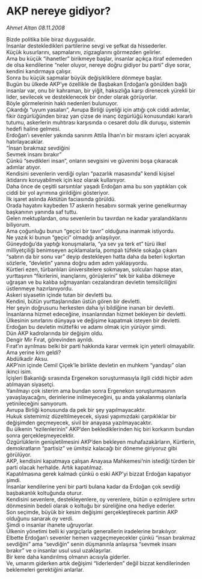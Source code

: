 # AKP nereye gidiyor?

*Ahmet Altan 08.11.2008*

<div class="yazi">Bizde politika bile biraz duygusaldır. <br/>İnsanlar destekledikleri partilerine sevgi ve şefkat da hissederler. <br/>Küçük kusurlarını, sapmalarını, zigzaglarını görmezden gelirler. <br/>Ama bu küçük “ihanetler” birikmeye başlar, insanlar açıkça itiraf edemeden de olsa kendilerine “neler oluyor, nereye doğru gidiyor bu parti” diye sorar, kendini kandırmaya çalışır. <br/>Sonra bu küçük sapmalar büyük değişikliklere dönmeye başlar. <br/>Bugün bu ülkede AKP’ye özellikle de Başbakan Erdoğan’a gönülden bağlı insanlar var, onu bir kahraman, bir yiğit, haksızlığa karşı direnecek yürekli bir lider, sevilecek ve desteklenecek bir önder olarak görüyorlar. <br/>Böyle görmelerinin haklı nedenleri bulunuyor. <br/>Çıkardığı “uyum yasaları”, Avrupa Birliği üyeliği için attığı çok ciddi adımlar, fikir özgürlüğünden biraz yan çizse de inanç özgürlüğü konusundaki kararlı tutumu, askerlerin muhtırası karşısında o cesaret dolu dik duruşu, sistemin hedefi haline gelmesi. <br/>Erdoğan’ı sevenler yakında sanırım Attila İlhan’ın bir mısraını içleri acıyarak hatırlayacaklar. <br/>“İnsan bırakmaz sevdiğini <br/>Sevmek insanı bırakır” <br/>Çünkü “sevdikleri insan”, onların sevgisini ve güvenini boşa çıkaracak adımlar atıyor. <br/>Kendisini sevenlerin verdiği oyları “pazarlık masasında” kendi kişisel iktidarını koruyabilmek için koz olarak kullanıyor. <br/>Daha önce de çeşitli sarsıntılar yaşadı Erdoğan ama bu son yaptıkları çok ciddi bir yol ayrımına girildiğini gösteriyor. <br/>İlk işaret aslında Aktütün faciasında görüldü. <br/>Orada hayatını kaybeden 17 askerin hesabını sormak yerine genelkurmay başkanının yanında saf tuttu. <br/>Gelen mektuplardan, onu sevenlerin bu tavırdan ne kadar yaralandıklarını biliyorum. <br/>Ama çoğunluğu bunun “geçici bir tavır” olduğuna inanmak istiyordu. <br/>Ne yazık ki bunun “geçici” olmadığı anlaşılıyor. <br/>Güneydoğu’da yaptığı konuşmalarla, “ya sev ya terk et” türü ilkel milliyetçiliği benimseyen açıklamalarla, pompalı tüfekle sokağa çıkanı “sabrın da bir sonu var” deyip destekleyen hatta daha da beteri kışkırtan sözlerle, “devletin” yanına doğru adım adım yaklaşıyordu. <br/>Kürtleri ezen, türbanlıları üniversitelere sokmayan, solcuları hapse atan, yurttaşının “fikirlerini, inançlarını, görüşlerini” tek bir kalıba dökmeye uğraşan ve bu kalıba sığmayanları cezalandıran devletin temsilciliğini üstlenmeye hazırlanıyordu. <br/>Askeri siyasetin içinde tutan bir devletti bu. <br/>Kendini, bütün yurttaşlarından üstün gören bir devletti. <br/>Her şeyin doğrusunu herkesten daha iyi bildiğine inanan bir devletti. <br/>İnsanlarına hizmet edeceğine, insanlarından hizmet bekleyen bir devletti. <br/>Ülkesinin sınırlarını dünyaya ve değişime kapatmak isteyen bir devletti. <br/>Erdoğan bu devletin müttefiki ve adamı olmak için yürüyor şimdi. <br/>Dün AKP kadrolarında bir değişim oldu. <br/>Dengir Mir Fırat, görevinden ayrıldı. <br/>Fırat’ın ayrılması belki bir parti hakkında karar vermek için yeterli olmayabilir. <br/>Ama yerine kim geldi? <br/>Abdülkadir Aksu. <br/>AKP’nin içinde Cemil Çiçek’le birlikte devletin en muhkem “yandaşı” olan ikinci isim. <br/>İçişleri Bakanlığı sırasında Ergenekon soruşturmasıyla ilgili ciddi hiçbir adım atılmayan siyasetçi. <br/>Yanılmayı çok isterim ama bundan sonra Ergenekon soruşturmasının yavaşlayacağını, derinlerine inilmeyeceğini, şu anda yakalanmış olanlarla yetinileceğini sanıyorum. <br/>Avrupa Birliği konusunda da pek bir şey yapılmayacaktır. <br/>Hukuk sistemimiz düzeltilmeyecek, siyasi yapımızdaki çarpıklıklar bir değişimden geçmeyecek, sivil bir anayasa yazılmayacaktır. <br/>Bu ülkenin “ezilenlerinin” AKP’den beklediklerinden hiç biri korkarım bundan sonra gerçekleşmeyecektir. <br/>Özgürlüklerin genişletilmesini AKP’den bekleyen muhafazakârların, Kürtlerin, demokratların “partisiz” ve ümitsiz kalacağı bir döneme giriyoruz gibi görülüyor. <br/>AKP, kendisini kapatmaya çalışan Anayasa Mahkemesi’nin istediği türden bir parti olacak herhalde. Artık kapatılmaz.<br/>Kapatılmasına gerek kalmadı çünkü o eski AKP’yi bizzat Erdoğan kapatıyor şimdi. <br/>İnsanlar kendilerine yeni bir parti bulana kadar da Erdoğan çok sevdiği başbakanlık koltuğunda oturur. <br/>Kendisini sevenlere, destekleyenlere, oy verenlere, bütün o ezilmişlere sırtını dönmesinin bedeli olarak o koltuğu bir süreliğine ona hediye ederler. <br/>Son seçimde, büyük bir kesim değişimi gerçekleştirecek partinin AKP olduğunu sanarak oy verdi. <br/>Şimdi o insanlar ihanete uğruyorlar. <br/>Ülkenin yönetimi belli ki yargıçlarla generallerin iradelerine bırakılıyor. <br/>Elbette Erdoğan’ı sevenler hemen vazgeçmeyecekler çünkü “insan bırakmaz sevdiğini” ama “sevdiğin” senin düşmanınla anlaşırsa “sevmek insanı bırakır” ve o insanlar usul usul uzaklaşırlar. <br/>Bir kere daha kandırılmış olmanın acısıyla giderler. <br/>Ve, umarım giderken artık değişimi “liderlerden” değil bizzat kendilerinden beklemeleri gerektiğini anlarlar.</div>
